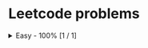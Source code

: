 # Leetcode problems
<details><summary>Easy - 100% [1 / 1]</summary> 
	1. [Two Sum](https://leetcode.com/problems/two-sum)
		* [Go](two-sum/main.go)
		* [C++](two-sum/solution.cpp)
		* [JS](two-sum/solution.js)
</details>

